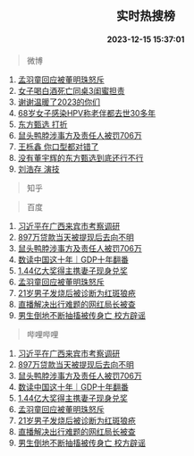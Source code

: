 <div align="center"><h2>实时热搜榜</h2><h4>2023-12-15 15:37:01</h4></div>

> 微博  

1. [孟羽童回应被董明珠怒斥](https://s.weibo.com/weibo?q=%23%E5%AD%9F%E7%BE%BD%E7%AB%A5%E5%9B%9E%E5%BA%94%E8%A2%AB%E8%91%A3%E6%98%8E%E7%8F%A0%E6%80%92%E6%96%A5%23&t=31&band_rank=1&Refer=top)<br />
2. [女子喝白酒死亡同桌3闺蜜担责](https://s.weibo.com/weibo?q=%23%E5%A5%B3%E5%AD%90%E5%96%9D%E7%99%BD%E9%85%92%E6%AD%BB%E4%BA%A1%E5%90%8C%E6%A1%8C3%E9%97%BA%E8%9C%9C%E6%8B%85%E8%B4%A3%23&t=31&band_rank=2&Refer=top)<br />
3. [谢谢温暖了2023的你们](https://s.weibo.com/weibo?q=%23%E8%B0%A2%E8%B0%A2%E6%B8%A9%E6%9A%96%E4%BA%862023%E7%9A%84%E4%BD%A0%E4%BB%AC%23&t=31&band_rank=3&Refer=top)<br />
4. [68岁女子感染HPV称老伴都去世30多年](https://s.weibo.com/weibo?q=%2368%E5%B2%81%E5%A5%B3%E5%AD%90%E6%84%9F%E6%9F%93HPV%E7%A7%B0%E8%80%81%E4%BC%B4%E9%83%BD%E5%8E%BB%E4%B8%9630%E5%A4%9A%E5%B9%B4%23&t=31&band_rank=4&Refer=top)<br />
5. [东方甄选 打折](https://s.weibo.com/weibo?q=%E4%B8%9C%E6%96%B9%E7%94%84%E9%80%89%20%E6%89%93%E6%8A%98&t=31&band_rank=5&Refer=top)<br />
6. [鼠头鸭脖涉事方及责任人被罚706万](https://s.weibo.com/weibo?q=%23%E9%BC%A0%E5%A4%B4%E9%B8%AD%E8%84%96%E6%B6%89%E4%BA%8B%E6%96%B9%E5%8F%8A%E8%B4%A3%E4%BB%BB%E4%BA%BA%E8%A2%AB%E7%BD%9A706%E4%B8%87%23&t=31&band_rank=6&Refer=top)<br />
7. [王栎鑫 你口型都对错了](https://s.weibo.com/weibo?q=%E7%8E%8B%E6%A0%8E%E9%91%AB%20%E4%BD%A0%E5%8F%A3%E5%9E%8B%E9%83%BD%E5%AF%B9%E9%94%99%E4%BA%86&t=31&band_rank=7&Refer=top)<br />
8. [没有董宇辉的东方甄选到底还行不行](https://s.weibo.com/weibo?q=%23%E6%B2%A1%E6%9C%89%E8%91%A3%E5%AE%87%E8%BE%89%E7%9A%84%E4%B8%9C%E6%96%B9%E7%94%84%E9%80%89%E5%88%B0%E5%BA%95%E8%BF%98%E8%A1%8C%E4%B8%8D%E8%A1%8C%23&t=31&band_rank=8&Refer=top)<br />
9. [刘浩存 演技](https://s.weibo.com/weibo?q=%E5%88%98%E6%B5%A9%E5%AD%98%20%E6%BC%94%E6%8A%80&t=31&band_rank=9&Refer=top)<br />

> 知乎  


> 百度  

1. [习近平在广西来宾市考察调研](https://www.baidu.com/s?wd=%E4%B9%A0%E8%BF%91%E5%B9%B3%E5%9C%A8%E5%B9%BF%E8%A5%BF%E6%9D%A5%E5%AE%BE%E5%B8%82%E8%80%83%E5%AF%9F%E8%B0%83%E7%A0%94&sa=fyb_news&rsv_dl=fyb_news)<br />
2. [897万贷款当天被提现后去向不明](https://www.baidu.com/s?wd=897%E4%B8%87%E8%B4%B7%E6%AC%BE%E5%BD%93%E5%A4%A9%E8%A2%AB%E6%8F%90%E7%8E%B0%E5%90%8E%E5%8E%BB%E5%90%91%E4%B8%8D%E6%98%8E&sa=fyb_news&rsv_dl=fyb_news)<br />
3. [鼠头鸭脖涉事方及责任人被罚706万](https://www.baidu.com/s?wd=%E9%BC%A0%E5%A4%B4%E9%B8%AD%E8%84%96%E6%B6%89%E4%BA%8B%E6%96%B9%E5%8F%8A%E8%B4%A3%E4%BB%BB%E4%BA%BA%E8%A2%AB%E7%BD%9A706%E4%B8%87&sa=fyb_news&rsv_dl=fyb_news)<br />
4. [数读中国这十年｜GDP十年翻番](https://www.baidu.com/s?wd=%E6%95%B0%E8%AF%BB%E4%B8%AD%E5%9B%BD%E8%BF%99%E5%8D%81%E5%B9%B4%EF%BD%9CGDP%E5%8D%81%E5%B9%B4%E7%BF%BB%E7%95%AA&sa=fyb_news&rsv_dl=fyb_news)<br />
5. [1.44亿大奖得主携妻子现身兑奖](https://www.baidu.com/s?wd=1.44%E4%BA%BF%E5%A4%A7%E5%A5%96%E5%BE%97%E4%B8%BB%E6%90%BA%E5%A6%BB%E5%AD%90%E7%8E%B0%E8%BA%AB%E5%85%91%E5%A5%96&sa=fyb_news&rsv_dl=fyb_news)<br />
6. [孟羽童回应被董明珠怒斥](https://www.baidu.com/s?wd=%E5%AD%9F%E7%BE%BD%E7%AB%A5%E5%9B%9E%E5%BA%94%E8%A2%AB%E8%91%A3%E6%98%8E%E7%8F%A0%E6%80%92%E6%96%A5&sa=fyb_news&rsv_dl=fyb_news)<br />
7. [21岁男子发烧后被诊断为红斑狼疮](https://www.baidu.com/s?wd=21%E5%B2%81%E7%94%B7%E5%AD%90%E5%8F%91%E7%83%A7%E5%90%8E%E8%A2%AB%E8%AF%8A%E6%96%AD%E4%B8%BA%E7%BA%A2%E6%96%91%E7%8B%BC%E7%96%AE&sa=fyb_news&rsv_dl=fyb_news)<br />
8. [直播解决出行难题的网红局长被查](https://www.baidu.com/s?wd=%E7%9B%B4%E6%92%AD%E8%A7%A3%E5%86%B3%E5%87%BA%E8%A1%8C%E9%9A%BE%E9%A2%98%E7%9A%84%E7%BD%91%E7%BA%A2%E5%B1%80%E9%95%BF%E8%A2%AB%E6%9F%A5&sa=fyb_news&rsv_dl=fyb_news)<br />
9. [男生倒地不断抽搐被传身亡 校方辟谣](https://www.baidu.com/s?wd=%E7%94%B7%E7%94%9F%E5%80%92%E5%9C%B0%E4%B8%8D%E6%96%AD%E6%8A%BD%E6%90%90%E8%A2%AB%E4%BC%A0%E8%BA%AB%E4%BA%A1+%E6%A0%A1%E6%96%B9%E8%BE%9F%E8%B0%A3&sa=fyb_news&rsv_dl=fyb_news)<br />

> 哔哩哔哩  

1. [习近平在广西来宾市考察调研](https://www.baidu.com/s?wd=%E4%B9%A0%E8%BF%91%E5%B9%B3%E5%9C%A8%E5%B9%BF%E8%A5%BF%E6%9D%A5%E5%AE%BE%E5%B8%82%E8%80%83%E5%AF%9F%E8%B0%83%E7%A0%94&sa=fyb_news&rsv_dl=fyb_news)<br />
2. [897万贷款当天被提现后去向不明](https://www.baidu.com/s?wd=897%E4%B8%87%E8%B4%B7%E6%AC%BE%E5%BD%93%E5%A4%A9%E8%A2%AB%E6%8F%90%E7%8E%B0%E5%90%8E%E5%8E%BB%E5%90%91%E4%B8%8D%E6%98%8E&sa=fyb_news&rsv_dl=fyb_news)<br />
3. [鼠头鸭脖涉事方及责任人被罚706万](https://www.baidu.com/s?wd=%E9%BC%A0%E5%A4%B4%E9%B8%AD%E8%84%96%E6%B6%89%E4%BA%8B%E6%96%B9%E5%8F%8A%E8%B4%A3%E4%BB%BB%E4%BA%BA%E8%A2%AB%E7%BD%9A706%E4%B8%87&sa=fyb_news&rsv_dl=fyb_news)<br />
4. [数读中国这十年｜GDP十年翻番](https://www.baidu.com/s?wd=%E6%95%B0%E8%AF%BB%E4%B8%AD%E5%9B%BD%E8%BF%99%E5%8D%81%E5%B9%B4%EF%BD%9CGDP%E5%8D%81%E5%B9%B4%E7%BF%BB%E7%95%AA&sa=fyb_news&rsv_dl=fyb_news)<br />
5. [1.44亿大奖得主携妻子现身兑奖](https://www.baidu.com/s?wd=1.44%E4%BA%BF%E5%A4%A7%E5%A5%96%E5%BE%97%E4%B8%BB%E6%90%BA%E5%A6%BB%E5%AD%90%E7%8E%B0%E8%BA%AB%E5%85%91%E5%A5%96&sa=fyb_news&rsv_dl=fyb_news)<br />
6. [孟羽童回应被董明珠怒斥](https://www.baidu.com/s?wd=%E5%AD%9F%E7%BE%BD%E7%AB%A5%E5%9B%9E%E5%BA%94%E8%A2%AB%E8%91%A3%E6%98%8E%E7%8F%A0%E6%80%92%E6%96%A5&sa=fyb_news&rsv_dl=fyb_news)<br />
7. [21岁男子发烧后被诊断为红斑狼疮](https://www.baidu.com/s?wd=21%E5%B2%81%E7%94%B7%E5%AD%90%E5%8F%91%E7%83%A7%E5%90%8E%E8%A2%AB%E8%AF%8A%E6%96%AD%E4%B8%BA%E7%BA%A2%E6%96%91%E7%8B%BC%E7%96%AE&sa=fyb_news&rsv_dl=fyb_news)<br />
8. [直播解决出行难题的网红局长被查](https://www.baidu.com/s?wd=%E7%9B%B4%E6%92%AD%E8%A7%A3%E5%86%B3%E5%87%BA%E8%A1%8C%E9%9A%BE%E9%A2%98%E7%9A%84%E7%BD%91%E7%BA%A2%E5%B1%80%E9%95%BF%E8%A2%AB%E6%9F%A5&sa=fyb_news&rsv_dl=fyb_news)<br />
9. [男生倒地不断抽搐被传身亡 校方辟谣](https://www.baidu.com/s?wd=%E7%94%B7%E7%94%9F%E5%80%92%E5%9C%B0%E4%B8%8D%E6%96%AD%E6%8A%BD%E6%90%90%E8%A2%AB%E4%BC%A0%E8%BA%AB%E4%BA%A1+%E6%A0%A1%E6%96%B9%E8%BE%9F%E8%B0%A3&sa=fyb_news&rsv_dl=fyb_news)<br />
